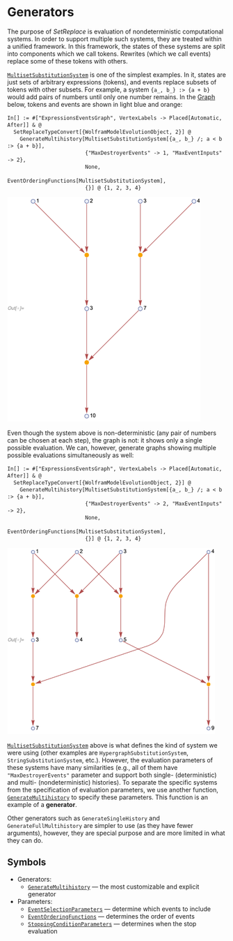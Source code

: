 # Generators

The purpose of *SetReplace* is evaluation of nondeterministic computational systems. In order to support multiple such
systems, they are treated within a unified framework. In this framework, the states of these systems are split into
components which we call tokens. Rewrites (which we call events) replace some of these tokens with others.

[`MultisetSubstitutionSystem`](/Documentation/Systems/MultisetSubstitutionSystem.md) is one of the simplest examples. In
it, states are just sets of arbitrary expressions (tokens), and events replace subsets of tokens with other subsets. For
example, a system `{a_, b_} :> {a + b}` would add pairs of numbers until only one number remains. In the
[Graph](https://reference.wolfram.com/language/ref/Graph.html) below, tokens and events are shown in light blue and
orange:

```wl
In[] := #["ExpressionsEventsGraph", VertexLabels -> Placed[Automatic, After]] & @
  SetReplaceTypeConvert[{WolframModelEvolutionObject, 2}] @
    GenerateMultihistory[MultisetSubstitutionSystem[{a_, b_} /; a < b :> {a + b}],
                         {"MaxDestroyerEvents" -> 1, "MaxEventInputs" -> 2},
                         None,
                         EventOrderingFunctions[MultisetSubstitutionSystem],
                         {}] @ {1, 2, 3, 4}
```

<img src="/Documentation/Images/MultisetSubstitutionSystemExample.png" width="444.6">

Even though the system above is non-deterministic (any pair of numbers can be chosen at each step), the graph is not: it
shows only a single possible evaluation. We can, however, generate graphs showing multiple possible evaluations
simultaneously as well:

```wl
In[] := #["ExpressionsEventsGraph", VertexLabels -> Placed[Automatic, After]] & @
  SetReplaceTypeConvert[{WolframModelEvolutionObject, 2}] @
    GenerateMultihistory[MultisetSubstitutionSystem[{a_, b_} /; a < b :> {a + b}],
                         {"MaxDestroyerEvents" -> 2, "MaxEventInputs" -> 2},
                         None,
                         EventOrderingFunctions[MultisetSubstitutionSystem],
                         {}] @ {1, 2, 3, 4}
```

<img src="/Documentation/Images/MultisetSubstitutionSystemPartialMultihistory.png" width="478.2">

[`MultisetSubstitutionSystem`](/Documentation/Images/MultisetSubstitutionSystemExample.png) above is what defines the
kind of system we were using (other examples are `HypergraphSubstitutionSystem`, `StringSubstitutionSystem`, etc.).
However, the evaluation parameters of these systems have many similarities (e.g., all of them have
`"MaxDestroyerEvents"` parameter and support both single- (deterministic) and multi- (nondeterministic) histories). To
separate the specific systems from the specification of evaluation parameters, we use another function,
[`GenerateMultihistory`](/Documentation/Generators/GenerateMultihistory.md) to specify these parameters. This function
is an example of a **generator**.

Other generators such as `GenerateSingleHistory` and `GenerateFullMultihistory` are simpler to use (as they have fewer
arguments), however, they are special purpose and are more limited in what they can do.

## Symbols

* Generators:
  * [`GenerateMultihistory`](GenerateMultihistory.md) &mdash; the most customizable and explicit generator
* Parameters:
  * [`EventSelectionParameters`](EventSelectionParameters.md) &mdash; determine which events to include
  * [`EventOrderingFunctions`](EventOrderingFunctions.md) &mdash; determines the order of events
  * [`StoppingConditionParameters`](StoppingConditionParameters.md) &mdash; determines when the stop evaluation
